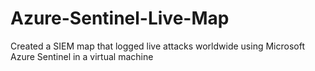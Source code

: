 # Azure-Sentinel-Live-Map
 Created a SIEM map that logged live attacks worldwide using Microsoft Azure Sentinel in a virtual machine

